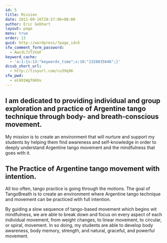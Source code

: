 ```yaml
---
id: 5
title: Mission
date: 2011-09-16T20:57:06+00:00
author: Eric Gebhart
layout: page
menu: true
order: 13
guid: http://wordpress/?page_id=5
sfw_comment_form_password:
  - Aws3L7zTzVaF
keyword_cache:
  - 'a:1:{s:13:"keywords_time";s:10:"1328835646";}'
dcssb_short_url:
  - http://tinyurl.com/cu39q96
sfw_pwd:
  - eCA91WgTGKOv
---
```

## I am dedicated to providing individual and group exploration and practice of Argentine tango technique through body- and breath-conscious movement.

<div>
  My mission is to create an environment that will nurture and support my students by helping them find awareness and self-knowledge in order to deeply understand Argentine tango movement and the mindfulness that goes with it.
</div>


## The Practice of Argentine tango movement with intention.

<div>
  <p>
    All too often, tango practice is going through the motions. The goal of TangoBreath is to create an environment where Argentine tango technique and movement can be practiced with full intention.
  </p>
  
  <div>
    By guiding a slow sequence of tango-based movement which begins wit mindfulness, we are able to break down and focus on every aspect of each individual movement, from weight changes, to linear movement, to circular, or spiral, movement. 
In so doing, my students are able to develop body awareness, body memory, strength, and natural, graceful, and powerful movement.
  </div>
</div>

